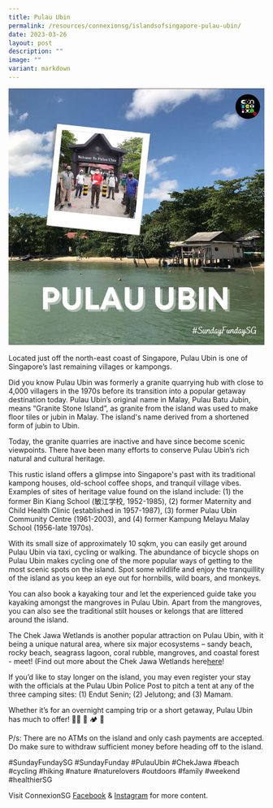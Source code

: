 ```yaml
---
title: Pulau Ubin
permalink: /resources/connexionsg/islandsofsingapore-pulau-ubin/
date: 2023-03-26
layout: post
description: ""
image: ""
variant: markdown
---
```

![](/images/connexionsg/2023/pulau%20ubin.jpg)

Located just off the north-east coast of Singapore, Pulau Ubin is one of Singapore’s last remaining villages or kampongs.

Did you know Pulau Ubin was formerly a granite quarrying hub with close to 4,000 villagers in the 1970s before its transition into a popular getaway destination today. Pulau Ubin’s original name in Malay, Pulau Batu Jubin, means “Granite Stone Island”, as granite from the island was used to make floor tiles or jubin in Malay. The island's name derived from a shortened form of jubin to Ubin.

Today, the granite quarries are inactive and have since become scenic viewpoints. There have been many efforts to conserve Pulau Ubin’s rich natural and cultural heritage.

This rustic island offers a glimpse into Singapore's past with its traditional kampong houses, old-school coffee shops, and tranquil village vibes. Examples of sites of heritage value found on the island include: (1) the former Bin Kiang School (敏江学校, 1952-1985), (2) former Maternity and Child Health Clinic (established in 1957-1987), (3) former Pulau Ubin Community Centre (1961-2003), and (4) former Kampung Melayu Malay School (1956-late 1970s).

With its small size of approximately 10 sqkm, you can easily get around Pulau Ubin via taxi, cycling or walking. The abundance of bicycle shops on Pulau Ubin makes cycling one of the more popular ways of getting to the most scenic spots on the island. Spot some wildlife and enjoy the tranquillity of the island as you keep an eye out for hornbills, wild boars, and monkeys.

You can also book a kayaking tour and let the experienced guide take you kayaking amongst the mangroves in Pulau Ubin. Apart from the mangroves, you can also see the traditional stilt houses or kelongs that are littered around the island.

The Chek Jawa Wetlands is another popular attraction on Pulau Ubin, with it being a unique natural area, where six major ecosystems – sandy beach, rocky beach, seagrass lagoon, coral rubble, mangroves, and coastal forest - meet! (Find out more about the Chek Jawa Wetlands here[here](https://www.facebook.com/reel/985423047060533)! 

If you’d like to stay longer on the island, you may even register your stay with the officials at the Pulau Ubin Police Post to pitch a tent at any of the three camping sites: (1) Endut Senin; (2) Jelutong; and (3) Mamam.

Whether it’s for an overnight camping trip or a short getaway, Pulau Ubin has much to offer! 🚶🏻 🛶 🏕️ 🌊

P/s: There are no ATMs on the island and only cash payments are accepted. Do make sure to withdraw sufficient money before heading off to the island.

#SundayFundaySG #SundayFunday #PulauUbin #ChekJawa #beach #cycling #hiking #nature #naturelovers #outdoors #family #weekend #healthierSG

Visit ConnexionSG [Facebook](https://www.facebook.com/ConnexionSG) & [Instagram](https://www.instagram.com/connexionsg/) for more content.
